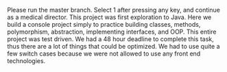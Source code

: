
Please run the master branch.  Select 1 after pressing any key, and continue as a medical director. 
This project was first exploration to Java.  Here we build a console project simply to practice building classes, methods, polymorphism, abstraction, implementing interfaces, and OOP.
This entire project was test driven. 
We had a 48 hour deadline to complete this task, thus there are a lot of things 
that could be optimized. We had to use quite a few switch cases because we were not allowed to use any front end technologies.

